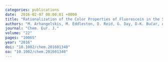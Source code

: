 ```yaml
---
categories: publications
date:  2016-02-07 00:00:01 +0000
title: "Rationalization of the Color Properties of Fluorescein in the Solid State: A Combined Computational and Experimental Study"
authors: "M. Arhangelskis, M. Eddleston, D. Reid, G. Day, D-K. Bučar, A. J. Morris, W. Jones"
journal: "Chem. Eur. J."
volume: "22"
pages: "10065"
year: "2016"
doi: "10.1002/chem.201601340"
oa: "10.1002/chem.201601340"
---
```

